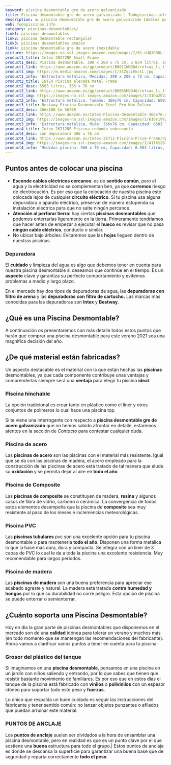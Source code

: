 ```yaml
---
keyword: piscina desmontable gre de acero galvanizado
title: Piscina desmontable gre de acero galvanizado | Todopiscinas.info
description: 🏊 piscina desmontable gre de acero galvanizado Ideales para este verano 2021. Aquí puedes comprar piscina desmontable gre de acero galvanizado y comparar con otras similares. No dejes escapar piscina desmontable gre de acero galvanizado a un precio realmente tentador.
web: Todopiscinas.info
category: piscinas-desmontables/
link1: piscinas desmontables
link2: piscina desmontable rectangular
link3: piscinas desmontables amazon
link4: piscina desmontable gre de acero inoxidable
picture: https://images-na.ssl-images-amazon.com/images/I/61-uUQ3GR8L.jpg
product1_title: Intex 28272NP Small Frame
product1_desc: Piscina desmontable, 300 x 200 x 75 cm, 3.834 litros, azul
product1_link: https://www.amazon.es/gp/product/B001IWNDDA/ref=as_li_tl?ie=UTF8&camp=3638&creative=24630&creativeASIN=B001IWNDDA&linkCode=as2&tag=todopiscinas0e-21&linkId=25b9d647487c889cb6ef56ed63f50ca1
product1_img: https://m.media-amazon.com/images/I/31ZqsiEkctL.jpg
product1_info: 'Estructura metálica, Medidas: 300 x 200 x 75 cm, Capacidad: 3.834 litros, Para 6 personas (+ 6 años), Fácil montaje, Forma rectangular'
product2_title: INTEX Piscina elevada Metal Frame
product2_desc: 6503 litros, 366 x 76 cm
product2_link: https://www.amazon.es/gp/product/B0065HDQ4O/ref=as_li_tl?ie=UTF8&camp=3638&creative=24630&creativeASIN=B0065HDQ4O&linkCode=as2&tag=todopiscinas0e-21&linkId=ed2430e3ba564d3527ee103df33ed7b3
product2_img: https://images-na.ssl-images-amazon.com/images/I/31Ou2GV2SAL.jpg
product2_info: 'Estructura metálica, Tamaño: 366x76 cm, Capacidad: 6503 litros, Forma circular, De 4 a 7 personas (+6 años)'
product3_title: Bestway Piscina Desmontable Steel Pro Max Deluxe
product3_desc: 366x100 Cm 56709
product3_link: https://www.amazon.es/Intex-Piscina-desmontable-366x76-28210NP/dp/B0065HDQ4O?__mk_es_ES=%C3%85M%C3%85%C5%BD%C3%95%C3%91&crid=25UQGV9HG2INI&dchild=1&keywords=piscinas+desmontables&qid=1615854176&sprefix=piscinas+dem%2Caps%2C201&sr=8-5&linkCode=ll1&tag=todopiscinas0e-21&linkId=34f200977c6cbaab1f3f4d9ac0e64755&language=es_ES&ref_=as_li_ss_tl
product3_img: https://images-na.ssl-images-amazon.com/images/I/616riV%2BiY3L.jpg
product3_info: 'Estructura metálica, Mide: 366x76 cm, Capacidad: 6503 litros, De 4 a 7 personas mayores de 6 años, Forma circular, Tecnología Super-Tough'
product4_title: Intex 26712NP Piscina redonda sobresuelo
product4_desc: con depuradora 366 x 76 cm
product4_link: https://www.amazon.es/Intex-26712-Piscina-Prism-Frame/dp/B07FB823GL?__mk_es_ES=%C3%85M%C3%85%C5%BD%C3%95%C3%91&dchild=1&keywords=piscinas+desmontables+con+depuradora&qid=1615936418&sr=8-5&linkCode=ll1&tag=todopiscinas0e-21&linkId=d98699de7830cd471766fa1daa36de34&language=es_ES&ref_=as_li_ss_tl
product4_img: https://images-na.ssl-images-amazon.com/images/I/41lX%2B-YpibL.jpg
product4_info: 'Medidas piscina: 366 x 76 cm, Capacidad: 6.503 litros, Incluye depuradora de cartucha A, Lona resistente triple capa'
---
```



<external-banner></external-banner>



## Puntos antes de colocar una piscina



*   **Esconde cables eléctricos cercanos**: es de **sentido común**, pero el agua y la electricidad no se complementan ben, ya que **corremos** riesgo de electrocución. Es por eso que la colocación de nuestra piscina esté colocada lejos de cualquier **circuito eléctrico**. Si tu piscina usa alguna depuradora o aparato eléctrico, preservar de manera estupenda su instalación eléctrica para que no salte ningún percance.
*   **Atención al perforar tierra:** hay ciertas **piscinas desmontables** que podemos enterrarlas ligeramente en la tierra. Primeramente tendríamos que hacer antes de empezar a ejecutar el **hueco** es revisar que no pasa **ningún cable eléctrico**, conducto o similar.
*   No ubicar bajo árboles: Evitaremos que las **hojas** lleguen dentro de nuestras piscinas.


### Depuradora

El **cuidado** y limpieza del agua es algo que debemos tener en cuenta para nuestra piscina desmontable si deseamos que continúe en el tiempo. Es un **aspecto** clave y garantiza su perfecto comportamiento y evitemos problemas a medio y largo plazo.

En el mercado hay dos tipos de depuradoras de agua, las **depuradoras con filtro de arena** y  las **depuradoras** **con filtro de cartucho.** Las marcas más conocidas para las depuradoras son **Intex** y **Bestway**.

<stats-list :link1=link1 :link2=link2 :link3=link3 :link4=link4 :category=category></stats-list>
## ¿Qué es una Piscina Desmontable?



A continuación os presentaremos con más detalle todos estos puntos que harán que comprar una piscina desmontable para este verano 2021 sea una magnífica decisión del año.


## ¿De qué material están fabricadas?

Un aspecto destacable es el material con la que están hechas las **piscinas** desmontables, ya que cada componente contribuye unas ventajas y comprenderlas siempre será una **ventaja** para elegir tu piscina **ideal**.


### Piscina hinchable

 La opción tradicional es crear tanto en plástico como el liner y otros conjuntos de polímeros lo cual hace una piscina top.

Si te viene una interrogante con respecto a **piscina desmontable gre de acero galvanizado** que no hemos sabido afrontar en detalle, estaremos atentos en la sección de _Contacto_ para contestar cualquier duda.


### Piscina de acero

Las **piscinas de acero** son las piscinas con el material más resistente. Igual que se da con las piscinas de madera, el acero empleado para la construcción de las piscinas de acero está tratado de tal manera que elude su **oxidación** y se permita dejar al aire en **todo el año**.


### Piscina de Composite

Las **piscinas de composite** se constituyen de madera, **resina** y algunos casos de fibra de vidrio, carbono o cerámica. La convergencia de todos estos elementos desempeña que la piscina de **composite** sea muy resistente al paso de los meses e inclemencias meteorológicas.


### Piscina  PVC

Las **piscinas tubulares** pvc son una excelente opción para tu piscina desmontable o para mantenerla **todo el año**. Disponen una forma metálica lo que la hace más dura, dura y compacta. Se integra con un liner de 3 capas de PVC lo cual le da a toda la piscina una excelente resistencia. Muy recomendable para largos periodos.


### Piscina de madera

Las **piscinas de madera** son una buena preferencia para apreciar ese acabado agreste y natural. La madera está tratada **contra humedad y hongos** por lo que su durabilidad no corre peligro. Esta opción de piscina se puede enterrar o semienterrar.

<brand-panel :title=product1_title :desc=product1_desc :img=product1_img :link=product1_link></brand-panel>


## ¿Cuánto soporta una Piscina Desmontable?

Hoy en dia la gran parte de piscinas desmontables que disponemos en el mercado son de una **calidad** idónea para tolerar un verano y muchos más (en todo momento que se mantengan las recomendaciones del fabricante). Ahora vamos a clarificar varios puntos a tener en cuenta para tu piscina:


### Grosor del plástico del tanque

Si imaginamos en una **piscina desmontable**, pensamos en una piscina en un jardín con niños saliendo y entrando, por lo que sabes que tienen que resistir bastante movimiento de familiares. Es por eso que en estos días el tanque de la piscina está fabricado con **vinilos** o **polivinilos** con un espesor idóneo para soportar todo este peso y **fuerzas**.

Lo único que respalda un	 buen cuidado es seguir las instrucciones del fabricante y tener sentido común: no lanzar objetos punzantes o afilados que puedan arruinar este material.


### PUNTOS DE ANCLAJE

Los **puntos de anclaje** suelen ser olvidados a la hora de ensamblar una piscina desmontable, pero en realidad es que es un punto clave por el que sostiene una **buena** estructura para todo el grupo.| Estos puntos de anclaje es donde se descansa la superficie para garantizar una buena base que de seguridad y reparta correctamente **todo el peso**.